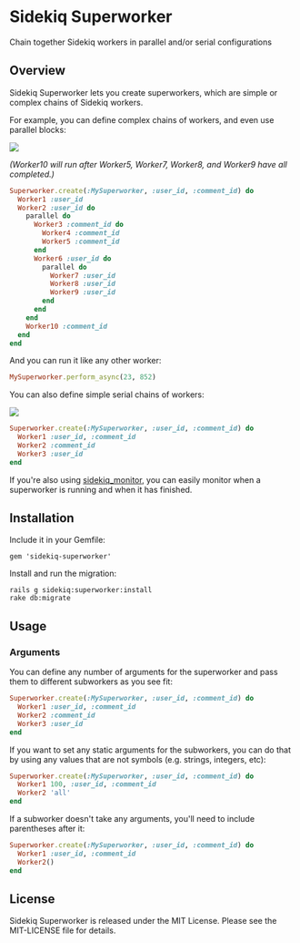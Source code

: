 Sidekiq Superworker
===================
Chain together Sidekiq workers in parallel and/or serial configurations

Overview
--------

Sidekiq Superworker lets you create superworkers, which are simple or complex chains of Sidekiq workers.

For example, you can define complex chains of workers, and even use parallel blocks:

[![](https://raw.github.com/socialpandas/sidekiq-superworker/master/doc/diagram-complex.png)](https://raw.github.com/socialpandas/sidekiq-superworker/master/doc/diagram-complex.png)

*(Worker10 will run after Worker5, Worker7, Worker8, and Worker9 have all completed.)*

```ruby
Superworker.create(:MySuperworker, :user_id, :comment_id) do
  Worker1 :user_id
  Worker2 :user_id do
    parallel do
      Worker3 :comment_id do
        Worker4 :comment_id
        Worker5 :comment_id
      end
      Worker6 :user_id do
        parallel do
          Worker7 :user_id
          Worker8 :user_id
          Worker9 :user_id
        end
      end
    end
    Worker10 :comment_id
  end
end
```

And you can run it like any other worker:

```ruby
MySuperworker.perform_async(23, 852)
```

You can also define simple serial chains of workers:

[![](https://raw.github.com/socialpandas/sidekiq-superworker/master/doc/diagram-simple.png)](https://raw.github.com/socialpandas/sidekiq-superworker/master/doc/diagram-simple.png)

```ruby
Superworker.create(:MySuperworker, :user_id, :comment_id) do
  Worker1 :user_id, :comment_id
  Worker2 :comment_id
  Worker3 :user_id
end
```

If you're also using [sidekiq_monitor](https://github.com/socialpandas/sidekiq_monitor), you can easily monitor when a superworker is running and when it has finished.

Installation
------------

Include it in your Gemfile:

    gem 'sidekiq-superworker'

Install and run the migration:

    rails g sidekiq:superworker:install
    rake db:migrate

Usage
-----

### Arguments

You can define any number of arguments for the superworker and pass them to different subworkers as you see fit:

```ruby
Superworker.create(:MySuperworker, :user_id, :comment_id) do
  Worker1 :user_id, :comment_id
  Worker2 :comment_id
  Worker3 :user_id
end
```

If you want to set any static arguments for the subworkers, you can do that by using any values that are not symbols (e.g. strings, integers, etc):

```ruby
Superworker.create(:MySuperworker, :user_id, :comment_id) do
  Worker1 100, :user_id, :comment_id
  Worker2 'all'
end
```

If a subworker doesn't take any arguments, you'll need to include parentheses after it:

```ruby
Superworker.create(:MySuperworker, :user_id, :comment_id) do
  Worker1 :user_id, :comment_id
  Worker2()
end
```

License
-------

Sidekiq Superworker is released under the MIT License. Please see the MIT-LICENSE file for details.
